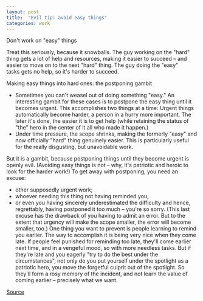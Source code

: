 ```yaml
---
layout: post
title:  "Evil tip: avoid easy things"
categories: work
---
```


Don't work on "easy" things

Treat this seriously, because it snowballs. The guy working on the "hard" thing gets a lot of help and resources, making it easier to succeed – and easier to move on to the next "hard" thing. The guy doing the "easy" tasks gets no help, so it's harder to succeed.

Making easy things into hard ones: the postponing gambit 
* Sometimes you can't weasel out of doing something "easy." An interesting gambit for these cases is to postpone the easy thing until it becomes urgent. This accomplishes two things at a time: Urgent things automatically become harder, a person in a hurry more important. The later it's done, the easier it is to get help (while retaining the status of "the" hero in the center of it all who made it happen.) 
* Under time pressure, the scope shrinks, making the formerly "easy" and now officially "hard" thing genuinely easier. This is particularly useful for the really disgusting, but unavoidable work.

But it is a gambit, because postponing things until they become urgent is openly evil. (Avoiding easy things is not – why, it's patriotic and heroic to look for the harder work!) To get away with postponing, you need an excuse: 
* other supposedly urgent work; 
* whoever needing this thing not having reminded you; 
* or even you having sincerely underestimated the difficulty and hence, regrettably, having postponed it too much – you're so sorry. (This last excuse has the drawback of you having to admit an error. But to the extent that urgency will make the scope smaller, the error will become smaller, too.) 
One thing you want to prevent is people learning to remind you earlier. The way to accomplish it is being very nice when they come late. 
If people feel punished for reminding too late, they'll come earlier next time, and in a vengeful mood, so with more needless tasks. But if they're late and you eagerly "try to do the best under the circumstances", not only do you put yourself under the spotlight as a patriotic hero, you move the forgetful culprit out of the spotlight. 
So they'll form a rosy memory of the incident, and not learn the value of coming earlier – precisely what we want.

[Source](http://yosefk.com/blog/evil-tip-avoid-easy-things.html)
